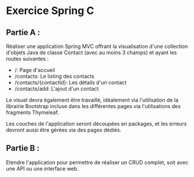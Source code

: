# Exercice Spring C

## Partie A :

Réaliser une application Spring MVC offrant la visualisation d'une collection d'objets Java de classe Contact (avec au moins 3 champs) et ayant les routes suivantes :
- /: Page d'accueil
- /contacts: Le listing des contacts
- /contacts/{contactId}: Les détails d'un contact
- /contacts/add: L'ajout d'un contact

Le visuel devra également être travaillé, idéalement via l'utilisation de la librairie Bootstrap incluse dans les différentes pages via l'utilisations des fragments Thymeleaf.

Les couches de l'application seront découpées en packages, et les erreurs devront aussi être gérées via des pages dédiés.

## Partie B :

Etendre l'application pour permettre de réaliser un CRUD complet, soit avec une API *ou* une interface web.